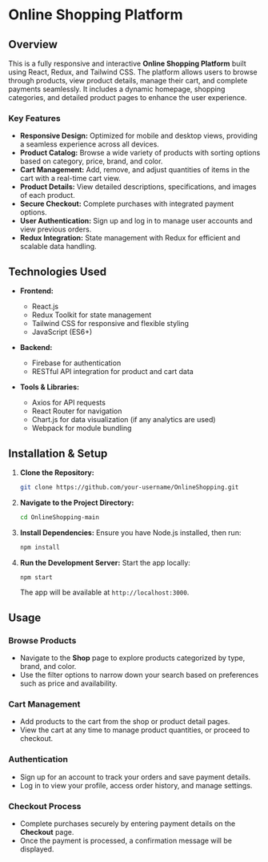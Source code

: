 # Online Shopping Platform

## Overview

This is a fully responsive and interactive **Online Shopping Platform** built using React, Redux, and Tailwind CSS. The platform allows users to browse through products, view product details, manage their cart, and complete payments seamlessly. It includes a dynamic homepage, shopping categories, and detailed product pages to enhance the user experience.

### Key Features
- **Responsive Design:** Optimized for mobile and desktop views, providing a seamless experience across all devices.
- **Product Catalog:** Browse a wide variety of products with sorting options based on category, price, brand, and color.
- **Cart Management:** Add, remove, and adjust quantities of items in the cart with a real-time cart view.
- **Product Details:** View detailed descriptions, specifications, and images of each product.
- **Secure Checkout:** Complete purchases with integrated payment options.
- **User Authentication:** Sign up and log in to manage user accounts and view previous orders.
- **Redux Integration:** State management with Redux for efficient and scalable data handling.

## Technologies Used

- **Frontend:**
  - React.js
  - Redux Toolkit for state management
  - Tailwind CSS for responsive and flexible styling
  - JavaScript (ES6+)
  
- **Backend:**
  - Firebase for authentication
  - RESTful API integration for product and cart data
  
- **Tools & Libraries:**
  - Axios for API requests
  - React Router for navigation
  - Chart.js for data visualization (if any analytics are used)
  - Webpack for module bundling

## Installation & Setup

1. **Clone the Repository:**
    ```bash
    git clone https://github.com/your-username/OnlineShopping.git
    ```
   
2. **Navigate to the Project Directory:**
    ```bash
    cd OnlineShopping-main
    ```

3. **Install Dependencies:**
    Ensure you have Node.js installed, then run:
    ```bash
    npm install
    ```

4. **Run the Development Server:**
    Start the app locally:
    ```bash
    npm start
    ```
    The app will be available at `http://localhost:3000`.


## Usage

### Browse Products
- Navigate to the **Shop** page to explore products categorized by type, brand, and color.
- Use the filter options to narrow down your search based on preferences such as price and availability.

### Cart Management
- Add products to the cart from the shop or product detail pages.
- View the cart at any time to manage product quantities, or proceed to checkout.

### Authentication
- Sign up for an account to track your orders and save payment details.
- Log in to view your profile, access order history, and manage settings.

### Checkout Process
- Complete purchases securely by entering payment details on the **Checkout** page.
- Once the payment is processed, a confirmation message will be displayed.

